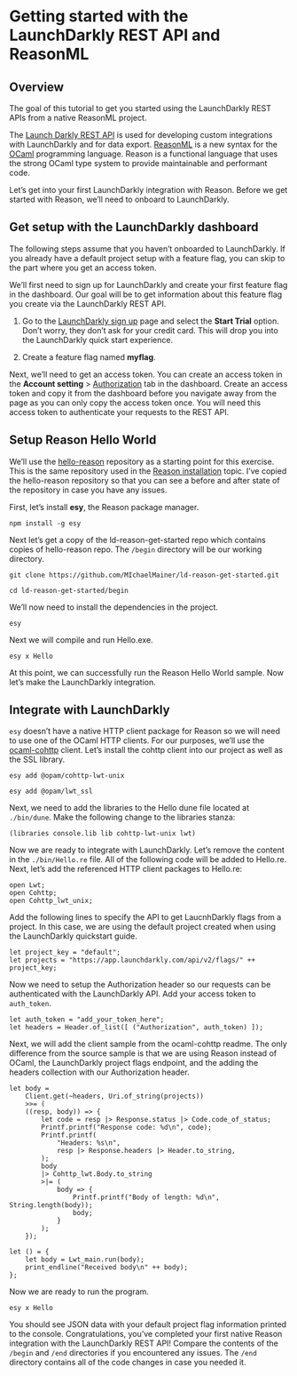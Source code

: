 # Getting started with the LaunchDarkly REST API and ReasonML

<!-- Metadata
This code was tested on a Mac. It has not been tested on Linux or Windows.

Opportunities:
- Add a sister document demonstrating an integration with ReScript and LD JavaScript library.
- Add an action based on the results of the first call.
- Provide scenarios descriptions around when someone may want to use this content.
- Add tests to help maintain the freshness of this sample.
 -->

## Overview

The goal of this tutorial to get you started using the LaunchDarkly REST APIs from a native ReasonML project.

The [Launch Darkly REST API](https://apidocs.launchdarkly.com/reference) is used for developing custom integrations with LaunchDarkly and for data export. [ReasonML](https://reasonml.github.io/docs/en/what-and-why) is a new syntax for the [OCaml](https://ocaml.org/) programming language.  Reason is a functional language that uses the strong OCaml type system to provide maintainable and performant code.

Let’s get into your first LaunchDarkly integration with Reason. Before we get started with Reason, we’ll need to onboard to LaunchDarkly.

## Get setup with the LaunchDarkly dashboard

The following steps assume that you haven’t onboarded to LaunchDarkly. If you already have a default project setup with a feature flag, you can skip to the part where you get an access token.

We’ll first need to sign up for LaunchDarkly and create your first feature flag in the dashboard. Our goal will be to get information about this feature flag you create via the LaunchDarkly REST API.

1. Go to the [LaunchDarkly sign up](https://launchdarkly.com/pricing/) page and select the **Start Trial** option. Don’t worry, they don’t ask for your credit card. This will drop you into the LaunchDarkly quick start experience.

2. Create a feature flag named **myflag**.

Next, we’ll need to get an access token. You can create an access token in the **Account setting** > [Authorization](https://app.launchdarkly.com/settings/authorization) tab in the dashboard. Create an access token and copy it from the dashboard before you navigate away from the page as you can only copy the access token once. You will need this access token to authenticate your requests to the REST API.

## Setup Reason Hello World

We’ll use the [hello-reason](https://github.com/esy-ocaml/hello-reason) repository as a starting point for this exercise. This is the same repository used in the [Reason installation](https://reasonml.github.io/docs/en/installation) topic. I’ve copied the hello-reason repository so that you can see a before and after state of the repository in case you have any issues.

First, let’s install **esy**, the Reason package manager.

`npm install -g esy`

Next let’s get a copy of the ld-reason-get-started repo which contains copies of hello-reason repo. The `/begin` directory will be our working directory.

`git clone https://github.com/MIchaelMainer/ld-reason-get-started.git`

`cd ld-reason-get-started/begin`

We’ll now need to install the dependencies in the project.

`esy`

Next we will compile and run Hello.exe.

`esy x Hello`

At this point, we can successfully run the Reason Hello World sample. Now let’s make the LaunchDarkly integration.

## Integrate with LaunchDarkly

`esy` doesn’t have a native HTTP client package for Reason so we will need to use one of the OCaml HTTP clients. For our purposes, we’ll use the [ocaml-cohttp](https://github.com/mirage/ocaml-cohttp) client. Let’s install the cohttp client into our project as well as the SSL library.

`esy add @opam/cohttp-lwt-unix`

`esy add @opam/lwt_ssl`

Next, we need to add the libraries to the Hello dune file located at `./bin/dune`. Make the following change to the libraries stanza:

```
(libraries console.lib lib cohttp-lwt-unix lwt)
```

Now we are ready to integrate with LaunchDarkly. Let’s remove the content in the `./bin/Hello.re` file. All of the following code will be added to Hello.re. Next, let’s add the referenced HTTP client packages to Hello.re:

```
open Lwt;
open Cohttp;
open Cohttp_lwt_unix;
```

Add the following lines to specify the API to get LaucnhDarkly flags from a project. In this case, we are using the default project created when using the LaunchDarkly quickstart guide.

```
let project_key = "default";
let projects = "https://app.launchdarkly.com/api/v2/flags/" ++ project_key;
```

Now we need to setup the Authorization header so our requests can be authenticated with the LaunchDarkly API. Add your access token to `auth_token`.

```
let auth_token = "add_your_token_here";
let headers = Header.of_list([ ("Authorization", auth_token) ]);
```

Next, we will add the client sample from the ocaml-cohttp readme. The only difference from the source sample is that we are using Reason instead of OCaml, the LaunchDarkly project flags endpoint, and the adding the headers collection with our Authorization header.

```
let body =
    Client.get(~headers, Uri.of_string(projects))
    >>= (
    ((resp, body)) => {
        let code = resp |> Response.status |> Code.code_of_status;
        Printf.printf("Response code: %d\n", code);
        Printf.printf(
            "Headers: %s\n",
            resp |> Response.headers |> Header.to_string,
        );
        body
        |> Cohttp_lwt.Body.to_string
        >|= (
            body => {
                Printf.printf("Body of length: %d\n", String.length(body));
                body;
            }
        );
    });

let () = {
    let body = Lwt_main.run(body);
    print_endline("Received body\n" ++ body);
};
```

Now we are ready to run the program.

`esy x Hello`

You should see JSON data with your default project flag information printed to the console. Congratulations, you’ve completed your first native Reason integration with the LaunchDarkly REST API! Compare the contents of the `/begin` and `/end` directories if you encountered any issues. The `/end` directory contains all of the code changes in case you needed it.